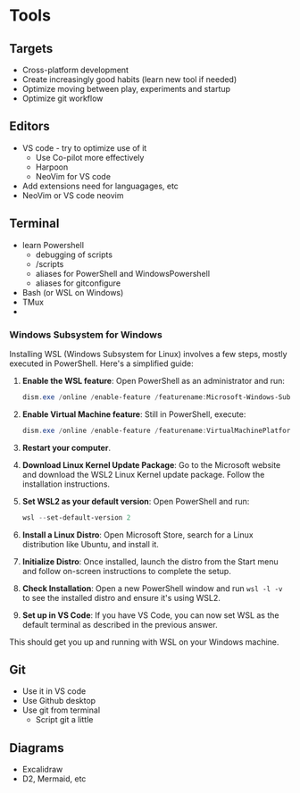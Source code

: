 # Tools

## Targets

- Cross-platform development
- Create increasingly good habits (learn new tool if needed)
- Optimize moving between play, experiments and startup
- Optimize git workflow

## Editors

- VS code - try to optimize use of it
  - Use Co-pilot more effectively
  - Harpoon
  - NeoVim for VS code
- Add extensions need for languagages, etc
- NeoVim or VS code neovim

## Terminal

- learn Powershell
  - debugging of scripts
  - /scripts
  - aliases for PowerShell and WindowsPowershell
  - aliases for gitconfigure
- Bash (or WSL on Windows)
- TMux
-

### Windows Subsystem for Windows

Installing WSL (Windows Subsystem for Linux) involves a few steps, mostly executed in PowerShell. Here's a simplified guide:

1. **Enable the WSL feature**: Open PowerShell as an administrator and run:

   ```powershell
   dism.exe /online /enable-feature /featurename:Microsoft-Windows-Subsystem-Linux /all /norestart
   ```

2. **Enable Virtual Machine feature**: Still in PowerShell, execute:

   ```powershell
   dism.exe /online /enable-feature /featurename:VirtualMachinePlatform /all /norestart
   ```

3. **Restart your computer**.

4. **Download Linux Kernel Update Package**: Go to the Microsoft website and download the WSL2 Linux Kernel update package. Follow the installation instructions.

5. **Set WSL2 as your default version**: Open PowerShell and run:

   ```powershell
   wsl --set-default-version 2
   ```

6. **Install a Linux Distro**: Open Microsoft Store, search for a Linux distribution like Ubuntu, and install it.

7. **Initialize Distro**: Once installed, launch the distro from the Start menu and follow on-screen instructions to complete the setup.

8. **Check Installation**: Open a new PowerShell window and run `wsl -l -v` to see the installed distro and ensure it's using WSL2.

9. **Set up in VS Code**: If you have VS Code, you can now set WSL as the default terminal as described in the previous answer.

This should get you up and running with WSL on your Windows machine.

## Git

- Use it in VS code
- Use Github desktop
- Use git from terminal
  - Script git a little

## Diagrams

- Excalidraw
- D2, Mermaid, etc